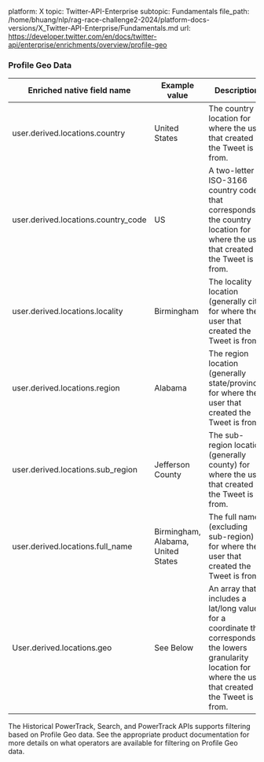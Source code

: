 platform: X
topic: Twitter-API-Enterprise
subtopic: Fundamentals
file_path: /home/bhuang/nlp/rag-race-challenge2-2024/platform-docs-versions/X_Twitter-API-Enterprise/Fundamentals.md
url: https://developer.twitter.com/en/docs/twitter-api/enterprise/enrichments/overview/profile-geo


### Profile Geo Data

| Enriched native field name | Example value | Description |
| --- | --- | --- |
| user.derived.locations.country | United States | The country location for where the user that created the Tweet is from. |
| user.derived.locations.country\_code | US  | A two-letter ISO-3166 country code that corresponds to the country location for where the user that created the Tweet is from. |
| user.derived.locations.locality | Birmingham | The locality location (generally city) for where the user that created the Tweet is from. |
| user.derived.locations.region | Alabama | The region location (generally state/province) for where the user that created the Tweet is from. |
| user.derived.locations.sub\_region | Jefferson County | The sub-region location (generally county) for where the user that created the Tweet is from. |
| user.derived.locations.full\_name | Birmingham, Alabama, United States | The full name (excluding sub-region) for where the user that created the Tweet is from. |
| User.derived.locations.geo | See Below | An array that includes a lat/long value for a coordinate that corresponds to the lowers granularity location for where the user that created the Tweet is from. |

The Historical PowerTrack, Search, and PowerTrack APIs supports filtering based on Profile Geo data. See the appropriate product documentation for more details on what operators are available for filtering on Profile Geo data.